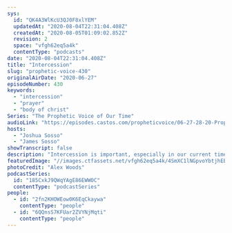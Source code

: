 ```yaml
---
sys:
  id: "QK4A3WlKcU3QJ0F8xlYEM"
  updatedAt: "2020-08-04T22:31:04.408Z"
  createdAt: "2020-08-05T01:09:02.852Z"
  revision: 2
  space: "vfgh62eq5a4k"
  contentType: "podcasts"
date: "2020-08-04T22:31:04.408Z"
title: "Intercession"
slug: "prophetic-voice-430"
originalAirDate: "2020-06-27"
episodeNumber: 430
keywords:
  - "intercession"
  - "prayer"
  - "body of christ"
Series: "The Prophetic Voice of Our Time"
audioLink: "https://episodes.castos.com/propheticvoice/06-27-28-20-Prophetic-Voice-of-our-Time-[mixdown]-01.mp3"
hosts:
  - "Joshua Sosso"
  - "James Sosso"
showTranscript: false
description: "Intercession is important, especially in our current times. It is our job to intercede on behalf of what God reveals to us. We must continue to pray and intercede on behalf of this country and those in it."
featuredImage: "//images.ctfassets.net/vfgh62eq5a4k/4SmXC1lNGpvoYbtjhEBOeA/2efbfcd273e90d68d8371929d68f05d0/alex-woods-pZVi92S-ZMs-unsplash__1_.jpg"
photoCredit: "Alex Woods"
podcastSeries:
  id: "185CxkJ9QWqYAgE86EWWOC"
  contentType: "podcastSeries"
people:
  - id: "2fn2KHOWEow0K6EqCkaywa"
    contentType: "people"
  - id: "6QQnsS7KFUar2ZVYNjMqti"
    contentType: "people"
---
```

